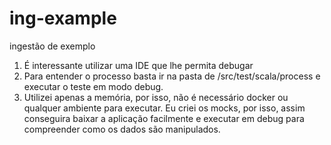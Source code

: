 # ing-example
ingestão de exemplo

1. É interessante utilizar uma IDE que lhe permita debugar
2. Para entender o processo basta ir na pasta de /src/test/scala/process e executar o teste em modo debug.
3. Utilizei apenas a memória, por isso, não é necessário docker ou qualquer ambiente para executar. Eu criei os mocks, por isso, assim conseguira baixar a aplicação facilmente e executar em debug para compreender como os dados são manipulados.
